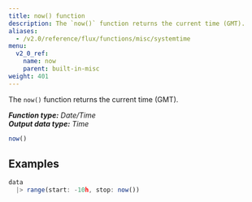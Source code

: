 ```yaml
---
title: now() function
description: The `now()` function returns the current time (GMT).
aliases:
  - /v2.0/reference/flux/functions/misc/systemtime
menu:
  v2_0_ref:
    name: now
    parent: built-in-misc
weight: 401
---
```


The `now()` function returns the current time (GMT).

_**Function type:** Date/Time_  
_**Output data type:** Time_

```js
now()
```

## Examples
```js
data
  |> range(start: -10h, stop: now())
```
